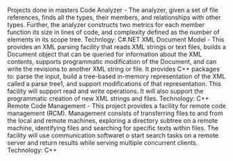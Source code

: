 Projects done in masters
Code Analyzer - The analyzer, given a set of file references, finds all the types, their members, and relationships with other types. Further, the analyzer constructs two metrics for each member function its size in lines of code, and complexity defined as the number of elements in its scope tree. Technlogy: C#.NET
XML Document Model - This provides an XML parsing facility that reads XML strings or text files, builds a Document object that can be queried for information about the XML contents, supports programmatic modification of the Document, and can write the revisions to another XML string or file. It provides C++ packages to: parse the input, build a tree-based in-memory representation of the XML called a parse tree1, and support modifications of that representation. This facility will support read and write operations. It will also support the programmatic creation of new XML strings and files. Technology: C++
Remote Code Management - This project provides a facility for remote code management (RCM). Management consists of transferring files to and from the local and remote machines, exploring a directory subtree on a remote machine, identifying files and searching for specific texts within files. The facility will use communication softwaret o start search tasks on a remote server and return results while serving multiple concurrent clients. Technology: C++
